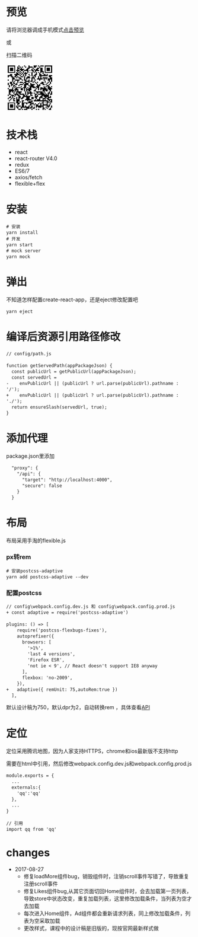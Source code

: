 # 预览
请将浏览器调成手机模式[点击预览](https://lf7817.github.io/react-demo-dianp/build/)

或

扫描二维码

![](./public/assets/images/qcorde.jpg)


# 技术栈

- react
- react-router V4.0
- redux 
- ES6/7
- axios/fetch
- flexible+flex

# 安装
```
# 安装
yarn install
# 开发
yarn start
# mock server
yarn mock
```



# 弹出
不知道怎样配置create-react-app，还是eject修改配置吧
```
yarn eject
```

# 编译后资源引用路径修改
```
// config/path.js

function getServedPath(appPackageJson) {
  const publicUrl = getPublicUrl(appPackageJson);
  const servedUrl =
-    envPublicUrl || (publicUrl ? url.parse(publicUrl).pathname : '/');
+    envPublicUrl || (publicUrl ? url.parse(publicUrl).pathname : './');
  return ensureSlash(servedUrl, true);
}
```
# 添加代理
package.json里添加
```
  "proxy": {
    "/api": {
      "target": "http://localhost:4000",
      "secure": false
    }
  }
```


# 布局
布局采用手淘的flexible.js
### px转rem
```
# 安装postcss-adaptive
yarn add postcss-adaptive --dev
```
### 配置postcss

```
// config\webpack.config.dev.js 和 config\webpack.config.prod.js
+ const adaptive = require('postcss-adaptive')

plugins: () => [
    require('postcss-flexbugs-fixes'),
    autoprefixer({
      browsers: [
        '>1%',
        'last 4 versions',
        'Firefox ESR',
        'not ie < 9', // React doesn't support IE8 anyway
      ],
      flexbox: 'no-2009',
    }),
+   adaptive({ remUnit: 75,autoRem:true })
  ],
```
默认设计稿为750，默认dpr为2，自动转换rem ，具体查看[API](https://www.npmjs.com/package/postcss-adaptive)

# 定位
定位采用腾讯地图，因为人家支持HTTPS，chrome和ios最新版不支持http

需要在html中引用，然后修改webpack.config.dev.js和webpack.config.prod.js
```
module.exports = {
  ...
  externals:{
    'qq':'qq'
  },
  ...
}

// 引用
import qq from 'qq'
```

# changes
+ 2017-08-27
    - 修复loadMore组件bug，销毁组件时，注销scroll事件写错了，导致重复注册scroll事件
    - 修复Likes组件bug,从其它页面切回Home组件时，会去加载第一页列表，导致store中状态改变，重复加载列表，这里修改加载条件，当列表为空才去加载
    - 每次进入Home组件，Ad组件都会重新请求列表，同上修改加载条件，列表为空采取加载
    - 更改样式，课程中的设计稿是旧版的，现按官网最新样式做
    
